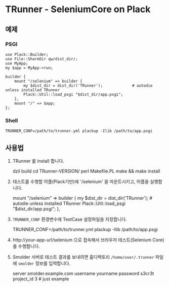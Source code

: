 TRunner - SeleniumCore on Plack
===============================

예제
----

### PSGI

    use Plack::Builder;
    use File::ShareDir qw/dist_dir/;
    use MyApp;
    my $app = MyApp->run;

    builder {
        mount "/selenium" => builder {
            my $dist_dir = dist_dir('TRunner');             # autodie unless installed TRunner
            Plack::Util::load_psgi "$dist_dir/app.psgi";
        },
        mount "/" => $app;
    };

### Shell

    TRUNNER_CONF=/path/to/trunner.yml plackup -Ilib /path/to/app.psgi

사용법
------

1. TRunner 를 install 합니다.

    dzil build
    cd TRunner-VERSION/
    perl Makefile.PL
    make && make install

2. 테스트를 수행할 어플(Plack기반)에 '/selenium' 을 마운트시키고, 어플을 실행합니다.

    mount "/selenium" => builder {
        my $dist_dir = dist_dir('TRunner');             # autodie unless installed TRunner
        Plack::Util::load_psgi "$dist_dir/app.psgi";
    },

3. `TRUNNER_CONF` 환경변수에 TestCase 설정파일을 지정합니다.

    TRUNNER_CONF=/path/to/trunner.yml plackup -Ilib /path/to/app.psgi

4. http://your-app-url/selenium 으로 접속해서 브라우저 테스트(Selenium Core) 를 수행합니다.
5. Smolder 서버로 테스트 결과를 보내려면 홈디렉토리 `/home/user/.trunner` 파일에 `smolder` 정보를 입력합니다.

    <smolder>
        server      smolder.example.com
        username    yourname
        password    s3cr3t
        project_id  3                       # just example
    </smolder>
